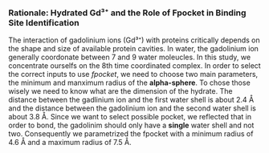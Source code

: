 ### Rationale: Hydrated Gd³⁺ and the Role of Fpocket in Binding Site Identification

The interaction of gadolinium ions (Gd³⁺) with proteins critically depends on the shape and size of available protein cavities. In water, the gadolinium ion generally coordonate between 7 and 9 water moleucles. In this study, we concentrate ourselfs on the 8th time coordinated complex. In order to select the correct inputs to use *fpocket*, we need to choose two main parameters, the minimum and manximum radius of the **alpha-sphere**. To chose those wisely we need to know what are the dimension of the hydrate. The distance between the gadlinium ion and the first water shell is about 2.4 Å and the distance between the gadolinium ion and the second water shell is about 3.8 Å. Since we want to select possible pocket, we reflected that in order to bond, the gadolinim should only have a **single** water shell and not two. Consequently we parametrized the fpocket with a minimum radius of 4.6 Å and a maximum radius of 7.5 Å.

